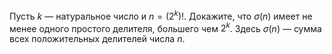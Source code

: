 Пусть $k$ — натуральное число и $n=(2^k)!$. Докажите, что $\sigma (n)$ имеет не менее одного простого делителя, большего чем $2^k$. Здесь $\sigma (n)$ — сумма всех положительных делителей числа $n$.